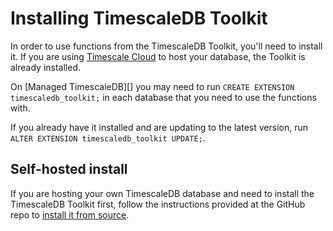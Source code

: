 # Installing TimescaleDB Toolkit

In order to use functions from the TimescaleDB Toolkit, you'll need to install 
it. If you are using [Timescale Cloud][] to host your database, the Toolkit is already
installed. 

On [Managed TimescaleDB][] you may need to run `CREATE EXTENSION timescaledb_toolkit;` 
in each database that you need to use the functions with. 

If you already have it installed and are updating to the latest version, run 
`ALTER EXTENSION timescaledb_toolkit UPDATE;`.

## Self-hosted install
If you are hosting your own TimescaleDB database and need to install the TimescaleDB
Toolkit first, follow the instructions provided at the GitHub repo to [install it
from source][install-source].

[Timescale Cloud]: /cloud/:currentVersion:/
[MST]: /mst/:currentVersion:/
[install-source]: https://github.com/timescale/timescaledb-toolkit#-installing-from-source